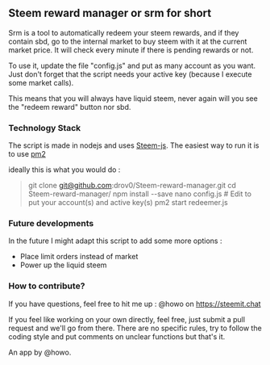 ##  Steem reward manager or srm for short

Srm is a tool to automatically redeem your steem rewards, and if they contain sbd, go to the internal market to buy steem with it at the current market price. It will check every minute if there is pending rewards or not.

To use it, update the file "config.js" and put as many account as you want. Just don't forget that the script needs your active key (because I execute some market calls).

This means that you will always have liquid steem, never again will you see the "redeem reward" button nor sbd.  

### Technology Stack

The script is made in nodejs and uses [Steem-js](https://github.com/steemit/steem-js). The easiest way to run it is to use [pm2](http://pm2.keymetrics.io/) 

ideally this is what you would do :

> git clone git@github.com:drov0/Steem-reward-manager.git
> cd Steem-reward-manager/
> npm install --save 
> nano config.js # Edit to put your account(s) and active key(s)
> pm2 start redeemer.js

### Future developments 

In the future I might adapt this script to add some more options :

- Place limit orders instead of market
- Power up the liquid steem 

### How to contribute?

If you have questions, feel free to hit me up : @howo on https://steemit.chat 

If you feel like working on your own directly, feel free, just submit a pull request and we'll go from there. There are no specific rules, try to follow the coding style and put comments on unclear functions but that's it. 


An app by @howo.
